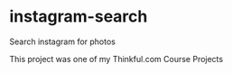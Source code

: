 # instagram-search
Search instagram for photos

This project was one of my Thinkful.com Course Projects
